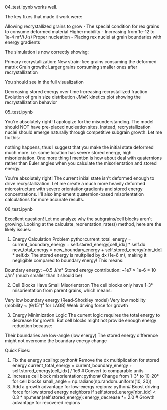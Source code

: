 04_test.ipynb works well.

The key fixes that made it work were:

Allowing recrystallized grains to grow - The special condition for rex grains to consume deformed material
Higher mobility - Increasing from 1e-12 to 1e-4 m⁴/(J·s)
Proper nucleation - Placing rex nuclei at grain boundaries with energy gradients

The simulation is now correctly showing:

Primary recrystallization: New strain-free grains consuming the deformed matrix
Grain growth: Larger grains consuming smaller ones after recrystallization

You should see in the full visualization:

Decreasing stored energy over time
Increasing recrystallized fraction
Evolution of grain size distribution
JMAK kinetics plot showing the recrystallization behavior


05_test.ipynb 

You're absolutely right! I apologize for the misunderstanding. The model should NOT have pre-placed nucleation sites. Instead, recrystallization nuclei should emerge naturally through competitive subgrain growth. Let me fix this:

nothing happens, thus I suggest that you make the initial state deformed much more. i.e. some location has severe stored energy, high misorientation. One more thing I mention is how about deal with quaternions rather than Euler angles when you calculate the misorientation and stored energy.

You're absolutely right! The current initial state isn't deformed enough to drive recrystallization. Let me create a much more heavily deformed microstructure with severe orientation gradients and stored energy concentrations. I'll also implement quaternion-based misorientation calculations for more accurate results.

06_test.ipynb

Excellent question! Let me analyze why the subgrains/cell blocks aren't growing. Looking at the calculate_reorientation_rates() method, here are the likely issues:
1. Energy Calculation Problem
pythoncurrent_total_energy = current_boundary_energy + self.stored_energy[cell_idx] * self.dx
new_total_energy = new_boundary_energy + self.stored_energy[nbr_idx] * self.dx
The stored energy is multiplied by dx (1e-6 m), making it negligible compared to boundary energy! This means:

Boundary energy: ~0.5 J/m²
Stored energy contribution: ~1e7 × 1e-6 = 10 J/m² (much smaller than it should be)

2. Cell Blocks Have Small Misorientation
The cell blocks only have 1-3° misorientation from parent grains, which means:

Very low boundary energy (Read-Shockley model)
Very low mobility (mobility ∝ (θ/15°)⁴ for LAGB)
Weak driving force for growth

3. Energy Minimization Logic
The current logic requires the total energy to decrease for growth. But cell blocks might not provide enough energy reduction because:

Their boundaries are low-angle (low energy)
The stored energy difference might not overcome the boundary energy change

Quick Fixes:
1. Fix the energy scaling:
python# Remove the dx multiplication for stored energy
current_total_energy = current_boundary_energy + self.stored_energy[cell_idx] / 1e6  # Convert to comparable units
2. Increase cell block misorientation:
python# Change from 1-3° to 10-20° for cell blocks
small_angle = np.radians(np.random.uniform(10, 20))
3. Add a growth advantage for low-energy regions:
python# Boost driving force for low stored energy neighbors
if self.stored_energy[nbr_idx] < 0.3 * np.mean(self.stored_energy):
    energy_decrease *= 2.0  # Growth advantage for recovered regions
